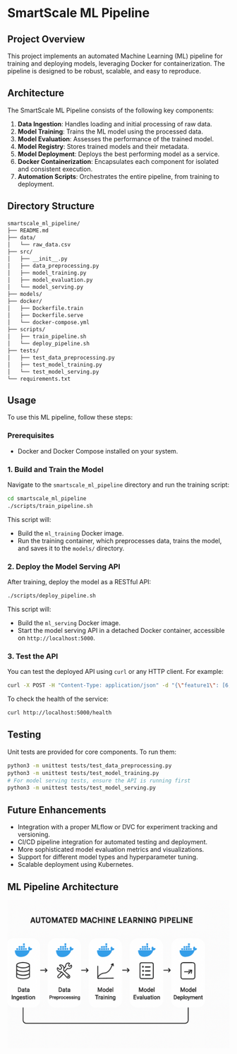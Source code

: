 # SmartScale ML Pipeline

## Project Overview

This project implements an automated Machine Learning (ML) pipeline for training and deploying models, leveraging Docker for containerization. The pipeline is designed to be robust, scalable, and easy to reproduce.

## Architecture

The SmartScale ML Pipeline consists of the following key components:

1.  **Data Ingestion**: Handles loading and initial processing of raw data.
2.  **Model Training**: Trains the ML model using the processed data.
3.  **Model Evaluation**: Assesses the performance of the trained model.
4.  **Model Registry**: Stores trained models and their metadata.
5.  **Model Deployment**: Deploys the best performing model as a service.
6.  **Docker Containerization**: Encapsulates each component for isolated and consistent execution.
7.  **Automation Scripts**: Orchestrates the entire pipeline, from training to deployment.

## Directory Structure

```
smartscale_ml_pipeline/
├── README.md
├── data/
│   └── raw_data.csv
├── src/
│   ├── __init__.py
│   ├── data_preprocessing.py
│   ├── model_training.py
│   ├── model_evaluation.py
│   └── model_serving.py
├── models/
├── docker/
│   ├── Dockerfile.train
│   ├── Dockerfile.serve
│   └── docker-compose.yml
├── scripts/
│   ├── train_pipeline.sh
│   └── deploy_pipeline.sh
├── tests/
│   ├── test_data_preprocessing.py
│   ├── test_model_training.py
│   └── test_model_serving.py
└── requirements.txt
```




## Usage

To use this ML pipeline, follow these steps:

### Prerequisites

- Docker and Docker Compose installed on your system.

### 1. Build and Train the Model

Navigate to the `smartscale_ml_pipeline` directory and run the training script:

```bash
cd smartscale_ml_pipeline
./scripts/train_pipeline.sh
```

This script will:
- Build the `ml_training` Docker image.
- Run the training container, which preprocesses data, trains the model, and saves it to the `models/` directory.

### 2. Deploy the Model Serving API

After training, deploy the model as a RESTful API:

```bash
./scripts/deploy_pipeline.sh
```

This script will:
- Build the `ml_serving` Docker image.
- Start the model serving API in a detached Docker container, accessible on `http://localhost:5000`.

### 3. Test the API

You can test the deployed API using `curl` or any HTTP client. For example:

```bash
curl -X POST -H "Content-Type: application/json" -d "{\"feature1\": [6, 7], \"feature2\": [0, 1]}" http://localhost:5000/predict
```

To check the health of the service:

```bash
curl http://localhost:5000/health
```

## Testing

Unit tests are provided for core components. To run them:

```bash
python3 -m unittest tests/test_data_preprocessing.py
python3 -m unittest tests/test_model_training.py
# For model serving tests, ensure the API is running first
python3 -m unittest tests/test_model_serving.py
```

## Future Enhancements

- Integration with a proper MLflow or DVC for experiment tracking and versioning.
- CI/CD pipeline integration for automated testing and deployment.
- More sophisticated model evaluation metrics and visualizations.
- Support for different model types and hyperparameter tuning.
- Scalable deployment using Kubernetes.




## ML Pipeline Architecture

![ML Pipeline Architecture](docs/ml_pipeline_architecture.png)


